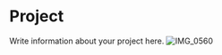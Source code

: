 # Project
Write information about your project here.
![IMG_0560](https://github.com/mac-comp123-s24-alhashim/project-03-gaby-avery-chanelle-final-project/assets/157162574/25c6fc76-3767-4f1f-998a-f6a7389ac4f2)
